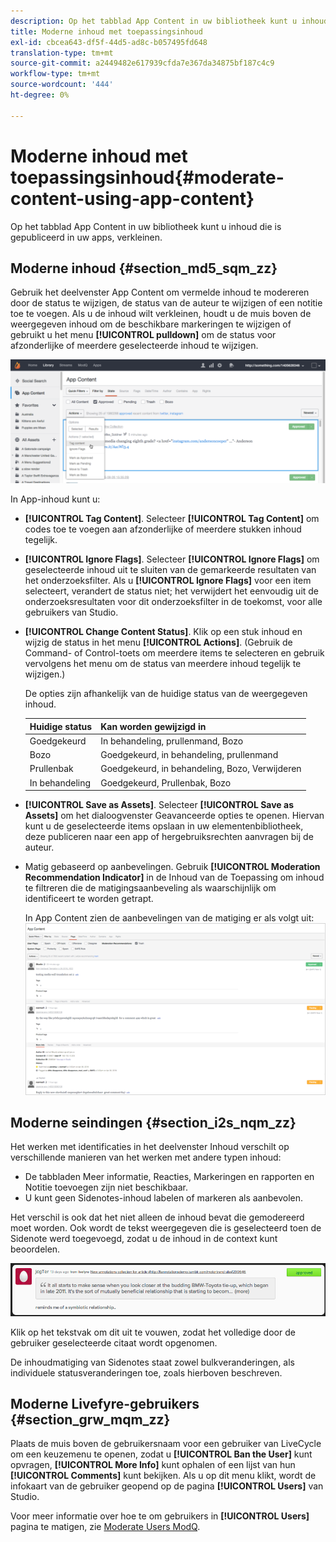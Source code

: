 ```yaml
---
description: Op het tabblad App Content in uw bibliotheek kunt u inhoud die is gepubliceerd in uw apps, verkleinen.
title: Moderne inhoud met toepassingsinhoud
exl-id: cbcea643-df5f-44d5-ad8c-b057495fd648
translation-type: tm+mt
source-git-commit: a2449482e617939cfda7e367da34875bf187c4c9
workflow-type: tm+mt
source-wordcount: '444'
ht-degree: 0%

---
```


# Moderne inhoud met toepassingsinhoud{#moderate-content-using-app-content}

Op het tabblad App Content in uw bibliotheek kunt u inhoud die is gepubliceerd in uw apps, verkleinen.

## Moderne inhoud {#section_md5_sqm_zz}

Gebruik het deelvenster App Content om vermelde inhoud te modereren door de status te wijzigen, de status van de auteur te wijzigen of een notitie toe te voegen. Als u de inhoud wilt verkleinen, houdt u de muis boven de weergegeven inhoud om de beschikbare markeringen te wijzigen of gebruikt u het menu **[!UICONTROL pulldown]** om de status voor afzonderlijke of meerdere geselecteerde inhoud te wijzigen.

![](assets/PublishedActionsMenu-1024x402.png)

In App-inhoud kunt u:

* **[!UICONTROL Tag Content]**. Selecteer **[!UICONTROL Tag Content]** om codes toe te voegen aan afzonderlijke of meerdere stukken inhoud tegelijk.

* **[!UICONTROL Ignore Flags]**. Selecteer **[!UICONTROL Ignore Flags]** om geselecteerde inhoud uit te sluiten van de gemarkeerde resultaten van het onderzoeksfilter. Als u **[!UICONTROL Ignore Flags]** voor een item selecteert, verandert de status niet; het verwijdert het eenvoudig uit de onderzoeksresultaten voor dit onderzoeksfilter in de toekomst, voor alle gebruikers van Studio.

* **[!UICONTROL Change Content Status]**. Klik op een stuk inhoud en wijzig de status in het menu **[!UICONTROL Actions]**. (Gebruik de Command- of Control-toets om meerdere items te selecteren en gebruik vervolgens het menu om de status van meerdere inhoud tegelijk te wijzigen.)

   De opties zijn afhankelijk van de huidige status van de weergegeven inhoud.

   | Huidige status | Kan worden gewijzigd in |
   |---|---|
   | Goedgekeurd | In behandeling, prullenmand, Bozo |
   | Bozo | Goedgekeurd, in behandeling, prullenmand |
   | Prullenbak | Goedgekeurd, in behandeling, Bozo, Verwijderen |
   | In behandeling | Goedgekeurd, Prullenbak, Bozo |

* **[!UICONTROL Save as Assets]**. Selecteer **[!UICONTROL Save as Assets]** om het dialoogvenster Geavanceerde opties te openen. Hiervan kunt u de geselecteerde items opslaan in uw elementenbibliotheek, deze publiceren naar een app of hergebruiksrechten aanvragen bij de auteur.

* Matig gebaseerd op aanbevelingen. Gebruik **[!UICONTROL Moderation Recommendation Indicator]** in de Inhoud van de Toepassing om inhoud te filtreren die de matigingsaanbeveling als waarschijnlijk om identificeert te worden getrapt.

   In App Content zien de aanbevelingen van de matiging er als volgt uit:  ![](assets/modreco3.png)

## Moderne seindingen {#section_i2s_nqm_zz}

Het werken met identificaties in het deelvenster Inhoud verschilt op verschillende manieren van het werken met andere typen inhoud:

* De tabbladen Meer informatie, Reacties, Markeringen en rapporten en Notitie toevoegen zijn niet beschikbaar.
* U kunt geen Sidenotes-inhoud labelen of markeren als aanbevolen.

Het verschil is ook dat het niet alleen de inhoud bevat die gemodereerd moet worden. Ook wordt de tekst weergegeven die is geselecteerd toen de Sidenote werd toegevoegd, zodat u de inhoud in de context kunt beoordelen.

![](assets/SidenotesContent.png)

Klik op het tekstvak om dit uit te vouwen, zodat het volledige door de gebruiker geselecteerde citaat wordt opgenomen.

De inhoudmatiging van Sidenotes staat zowel bulkveranderingen, als individuele statusveranderingen toe, zoals hierboven beschreven.

## Moderne Livefyre-gebruikers {#section_grw_mqm_zz}

Plaats de muis boven de gebruikersnaam voor een gebruiker van LiveCycle om een keuzemenu te openen, zodat u **[!UICONTROL Ban the User]** kunt opvragen, **[!UICONTROL More Info]** kunt ophalen of een lijst van hun **[!UICONTROL Comments]** kunt bekijken. Als u op dit menu klikt, wordt de infokaart van de gebruiker geopend op de pagina **[!UICONTROL Users]** van Studio.

Voor meer informatie over hoe te om gebruikers in **[!UICONTROL Users]** pagina te matigen, zie [Moderate Users ModQ](/help/using/c-features-livefyre/c-about-moderation/t-moderate-users-modq.md#t_moderate_users_modq).
